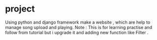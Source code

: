 # project
Using python and django framework make a website , which are help to manage song upload and playing. Note : This is for learning practise and follow from  tutorial but i upgrade it and adding new function like Filter .
